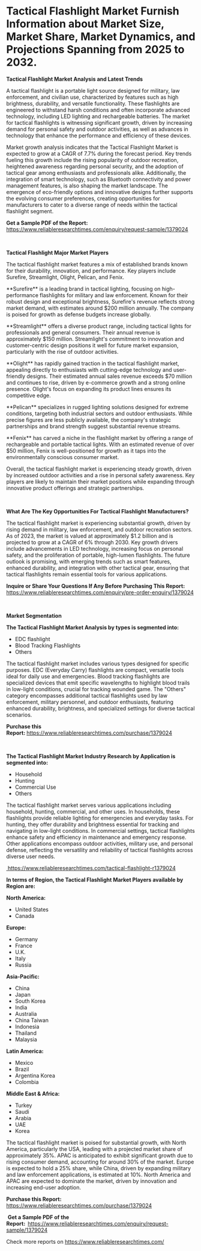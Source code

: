 <p><h1>Tactical Flashlight Market Furnish Information about Market Size, Market Share, Market Dynamics, and Projections Spanning from 2025 to 2032.</h1></p><p><strong>Tactical Flashlight Market Analysis and Latest Trends</strong></p>
<p><p>A tactical flashlight is a portable light source designed for military, law enforcement, and civilian use, characterized by features such as high brightness, durability, and versatile functionality. These flashlights are engineered to withstand harsh conditions and often incorporate advanced technology, including LED lighting and rechargeable batteries. The market for tactical flashlights is witnessing significant growth, driven by increasing demand for personal safety and outdoor activities, as well as advances in technology that enhance the performance and efficiency of these devices.</p><p>Market growth analysis indicates that the Tactical Flashlight Market is expected to grow at a CAGR of 7.7% during the forecast period. Key trends fueling this growth include the rising popularity of outdoor recreation, heightened awareness regarding personal security, and the adoption of tactical gear among enthusiasts and professionals alike. Additionally, the integration of smart technology, such as Bluetooth connectivity and power management features, is also shaping the market landscape. The emergence of eco-friendly options and innovative designs further supports the evolving consumer preferences, creating opportunities for manufacturers to cater to a diverse range of needs within the tactical flashlight segment.</p></p>
<p><strong>Get a Sample PDF of the Report:&nbsp;</strong> <a href="https://www.reliableresearchtimes.com/enquiry/request-sample/1379024?utm_campaign=2269&utm_medium=2&utm_source=Github&utm_content=ia&utm_term=05042025&utm_id=tactical-flashlight">https://www.reliableresearchtimes.com/enquiry/request-sample/1379024</a></p>
<p>&nbsp;</p>
<p><strong>Tactical Flashlight Major Market Players</strong></p>
<p><p>The tactical flashlight market features a mix of established brands known for their durability, innovation, and performance. Key players include Surefire, Streamlight, Olight, Pelican, and Fenix.</p><p>**Surefire** is a leading brand in tactical lighting, focusing on high-performance flashlights for military and law enforcement. Known for their robust design and exceptional brightness, Surefire's revenue reflects strong market demand, with estimates around $200 million annually. The company is poised for growth as defense budgets increase globally.</p><p>**Streamlight** offers a diverse product range, including tactical lights for professionals and general consumers. Their annual revenue is approximately $150 million. Streamlight's commitment to innovation and customer-centric design positions it well for future market expansion, particularly with the rise of outdoor activities.</p><p>**Olight** has rapidly gained traction in the tactical flashlight market, appealing directly to enthusiasts with cutting-edge technology and user-friendly designs. Their estimated annual sales revenue exceeds $70 million and continues to rise, driven by e-commerce growth and a strong online presence. Olight's focus on expanding its product lines ensures its competitive edge.</p><p>**Pelican** specializes in rugged lighting solutions designed for extreme conditions, targeting both industrial sectors and outdoor enthusiasts. While precise figures are less publicly available, the company's strategic partnerships and brand strength suggest substantial revenue streams.</p><p>**Fenix** has carved a niche in the flashlight market by offering a range of rechargeable and portable tactical lights. With an estimated revenue of over $50 million, Fenix is well-positioned for growth as it taps into the environmentally conscious consumer market.</p><p>Overall, the tactical flashlight market is experiencing steady growth, driven by increased outdoor activities and a rise in personal safety awareness. Key players are likely to maintain their market positions while expanding through innovative product offerings and strategic partnerships.</p></p>
<p>&nbsp;</p>
<p><strong>What Are The Key Opportunities For Tactical Flashlight Manufacturers?</strong></p>
<p><p>The tactical flashlight market is experiencing substantial growth, driven by rising demand in military, law enforcement, and outdoor recreation sectors. As of 2023, the market is valued at approximately $1.2 billion and is projected to grow at a CAGR of 6% through 2030. Key growth drivers include advancements in LED technology, increasing focus on personal safety, and the proliferation of portable, high-lumen flashlights. The future outlook is promising, with emerging trends such as smart features, enhanced durability, and integration with other tactical gear, ensuring that tactical flashlights remain essential tools for various applications.</p></p>
<p><strong>Inquire or Share Your Questions If Any Before Purchasing This Report:</strong> <a href="https://www.reliableresearchtimes.com/enquiry/pre-order-enquiry/1379024?utm_campaign=2269&utm_medium=2&utm_source=Github&utm_content=ia&utm_term=05042025&utm_id=tactical-flashlight">https://www.reliableresearchtimes.com/enquiry/pre-order-enquiry/1379024</a></p>
<p>&nbsp;</p>
<p><strong>Market Segmentation</strong></p>
<p><strong>The Tactical Flashlight Market Analysis by types is segmented into:</strong></p>
<p><ul><li>EDC flashlight</li><li>Blood Tracking Flashlights</li><li>Others</li></ul></p>
<p><p>The tactical flashlight market includes various types designed for specific purposes. EDC (Everyday Carry) flashlights are compact, versatile tools ideal for daily use and emergencies. Blood tracking flashlights are specialized devices that emit specific wavelengths to highlight blood trails in low-light conditions, crucial for tracking wounded game. The "Others" category encompasses additional tactical flashlights used by law enforcement, military personnel, and outdoor enthusiasts, featuring enhanced durability, brightness, and specialized settings for diverse tactical scenarios.</p></p>
<p><strong>Purchase this Report:&nbsp;</strong><a href="https://www.reliableresearchtimes.com/purchase/1379024?utm_campaign=2269&utm_medium=2&utm_source=Github&utm_content=ia&utm_term=05042025&utm_id=tactical-flashlight">https://www.reliableresearchtimes.com/purchase/1379024</a></p>
<p>&nbsp;</p>
<p><strong>The Tactical Flashlight Market Industry Research by Application is segmented into:</strong></p>
<p><ul><li>Household</li><li>Hunting</li><li>Commercial Use</li><li>Others</li></ul></p>
<p><p>The tactical flashlight market serves various applications including household, hunting, commercial, and other uses. In households, these flashlights provide reliable lighting for emergencies and everyday tasks. For hunting, they offer durability and brightness essential for tracking and navigating in low-light conditions. In commercial settings, tactical flashlights enhance safety and efficiency in maintenance and emergency response. Other applications encompass outdoor activities, military use, and personal defense, reflecting the versatility and reliability of tactical flashlights across diverse user needs.</p></p>
<p><a href="https://www.reliableresearchtimes.com/tactical-flashlight-r1379024?utm_campaign=2269&utm_medium=2&utm_source=Github&utm_content=ia&utm_term=05042025&utm_id=tactical-flashlight">&nbsp;https://www.reliableresearchtimes.com/tactical-flashlight-r1379024</a></p>
<p><strong>In terms of Region, the Tactical Flashlight Market Players available by Region are:</strong></p>
<p>
    <p> <strong> North America: </strong>
        <ul>
            <li>United States</li>
            <li>Canada</li>
        </ul>
        </p> 
    <p> <strong> Europe: </strong>
        <ul>
            <li>Germany</li>
            <li>France</li>
            <li>U.K.</li>
            <li>Italy</li>
            <li>Russia</li>
        </ul>
        </p> 
    <p> <strong> Asia-Pacific: </strong>
        <ul>
            <li>China</li>
            <li>Japan</li>
            <li>South Korea</li>
            <li>India</li>
            <li>Australia</li>
            <li>China Taiwan</li>
            <li>Indonesia</li>
            <li>Thailand</li>
            <li>Malaysia</li>
        </ul>
        </p> 
    <p> <strong> Latin America: </strong>
        <ul>
            <li>Mexico</li>
            <li>Brazil</li>
            <li>Argentina Korea</li>
            <li>Colombia</li>
        </ul>
        </p> 
    <p> <strong> Middle East & Africa: </strong>
        <ul>
            <li>Turkey</li>
            <li>Saudi</li>
            <li>Arabia</li>
            <li>UAE</li>
            <li>Korea</li>
        </ul>
    </p>
    </p>
<p><p>The tactical flashlight market is poised for substantial growth, with North America, particularly the USA, leading with a projected market share of approximately 35%. APAC is anticipated to exhibit significant growth due to rising consumer demand, accounting for around 30% of the market. Europe is expected to hold a 25% share, while China, driven by expanding military and law enforcement applications, is estimated at 10%. North America and APAC are expected to dominate the market, driven by innovation and increasing end-user adoption.</p></p>
<p><strong>Purchase this Report: </strong><a href="https://www.reliableresearchtimes.com/purchase/1379024?utm_campaign=2269&utm_medium=2&utm_source=Github&utm_content=ia&utm_term=05042025&utm_id=tactical-flashlight">https://www.reliableresearchtimes.com/purchase/1379024</a></p>
<p>&nbsp;<strong>Get a Sample PDF of the Report:&nbsp;&nbsp;</strong><a href="https://www.reliableresearchtimes.com/enquiry/request-sample/1379024?utm_campaign=2269&utm_medium=2&utm_source=Github&utm_content=ia&utm_term=05042025&utm_id=tactical-flashlight">https://www.reliableresearchtimes.com/enquiry/request-sample/1379024</a></p>
<p><strong></strong></p>
<p>Check more reports on <a href="https://www.reliableresearchtimes.com/?utm_campaign=2269&utm_medium=2&utm_source=Github&utm_content=ia&utm_term=05042025&utm_id=tactical-flashlight">https://www.reliableresearchtimes.com/</a></p>
